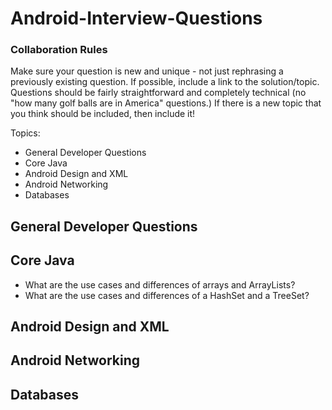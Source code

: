 Android-Interview-Questions
===========================
<h3>Collaboration Rules</h3>
<p>Make sure your question is new and unique - not just rephrasing a previously existing question. If possible, include a link to the solution/topic. Questions should be fairly straightforward and completely technical (no "how many golf balls are in America" questions.) If there is a new topic that you think should be included, then include it!</p>

Topics:
<ul>
    <li>
        General Developer Questions
    </li>
    <li>
        Core Java
    </li>
    <li>
        Android Design and XML
    </li>
    <li>
        Android Networking
    </li>
    <li>
        Databases
    </li>
</ul>

<h2>General Developer Questions</h2>

<h2>Core Java</h2>
<ul>
    <li>
        What are the use cases and differences of arrays and ArrayLists?
    </li>
    <li>
        What are the use cases and differences of a HashSet and a TreeSet?
    </li>
</ul>

<h2>Android Design and XML</h2>

<h2>Android Networking</h2>

<h2>Databases</h2>